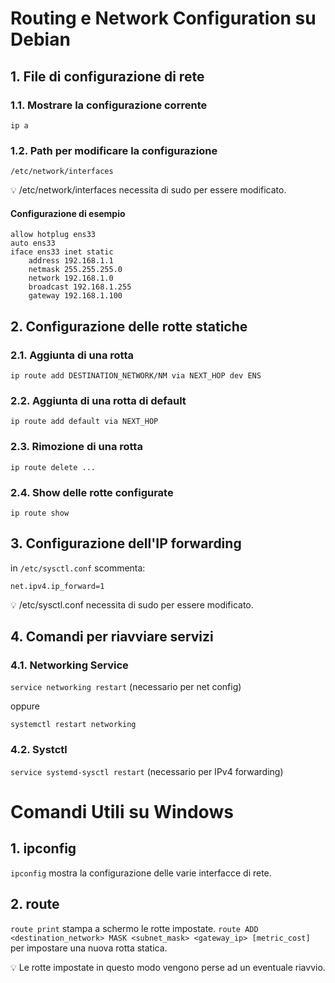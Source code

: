 # Routing e Network Configuration su Debian

## 1. File di configurazione di rete

### 1.1. Mostrare la configurazione corrente
` ip a `

### 1.2. Path per modificare la configurazione
` /etc/network/interfaces `

<aside>
💡 /etc/network/interfaces necessita di sudo per essere modificato.
    
</aside>

#### Configurazione di esempio
``` interfaces
allow hotplug ens33
auto ens33
iface ens33 inet static
    address 192.168.1.1
    netmask 255.255.255.0
    network 192.168.1.0
    broadcast 192.168.1.255
    gateway 192.168.1.100
```

## 2. Configurazione delle rotte statiche

### 2.1. Aggiunta di una rotta
` ip route add DESTINATION_NETWORK/NM via NEXT_HOP dev ENS `

### 2.2. Aggiunta di una rotta di default
` ip route add default via NEXT_HOP `

### 2.3. Rimozione di una rotta
` ip route delete ... `

### 2.4. Show delle rotte configurate
` ip route show `

## 3. Configurazione dell'IP forwarding
in ` /etc/sysctl.conf ` scommenta:
```
net.ipv4.ip_forward=1
```

<aside>
💡 /etc/sysctl.conf necessita di sudo per essere modificato.
    
</aside>

## 4. Comandi per riavviare servizi

### 4.1. Networking Service
` service networking restart ` (necessario per net config)

oppure

` systemctl restart networking `

### 4.2. Systctl
` service systemd-sysctl restart ` (necessario per IPv4 forwarding)

# Comandi Utili su Windows

## 1. ipconfig
` ipconfig ` mostra la configurazione delle varie interfacce di rete.

## 2. route

` route print ` stampa a schermo le rotte impostate.
` route ADD <destination_network> MASK <subnet_mask> <gateway_ip> [metric_cost] ` per impostare una nuova rotta statica.

<aside>
💡 Le rotte impostate in questo modo vengono perse ad un eventuale riavvio.
    
</aside>
